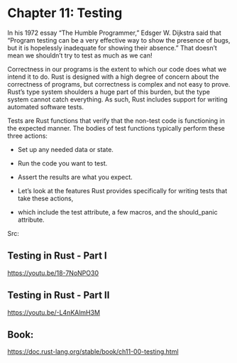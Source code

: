 # Chapter 11: Testing 

In his 1972 essay “The Humble Programmer,” Edsger W. Dijkstra said that
“Program testing can be a very effective way to show the presence of bugs, but it is hopelessly inadequate for showing their absence.” 
That doesn’t mean we shouldn’t try to test as much as we can!

Correctness in our programs is the extent to which our code does what we intend it to do. 
Rust is designed with a high degree of concern about the correctness of programs, but correctness is complex and not easy to prove. 
Rust’s type system shoulders a huge part of this burden, but the type system cannot catch everything. 
As such, Rust includes support for writing automated software tests.

Tests are Rust functions that verify that the non-test code is functioning in the expected manner. 
The bodies of test functions typically perform these three actions:

* Set up any needed data or state.
* Run the code you want to test.
* Assert the results are what you expect.

* Let’s look at the features Rust provides specifically for writing tests that take these actions, 
* which include the test attribute, a few macros, and the should_panic attribute.

Src:
## Testing in Rust - Part I
https://youtu.be/18-7NoNPO30 

## Testing in Rust - Part II
https://youtu.be/-L4nKAlmH3M

## Book:
https://doc.rust-lang.org/stable/book/ch11-00-testing.html

